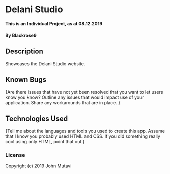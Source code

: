 # Delani Studio
#### This is an Individual Project, as at 08.12.2019
#### By Blackrose9
## Description
Showcases the Delani Studio website.
## Known Bugs
{Are there issues that have not yet been resolved that you want to let users know you know? Outline any issues that would impact use of your application. Share any workarounds that are in place. }
## Technologies Used
{Tell me about the languages and tools you used to create this app. Assume that I know you probably used HTML and CSS. If you did something really cool using only HTML, point that out.}
### License
Copyright (c) 2019 John Mutavi